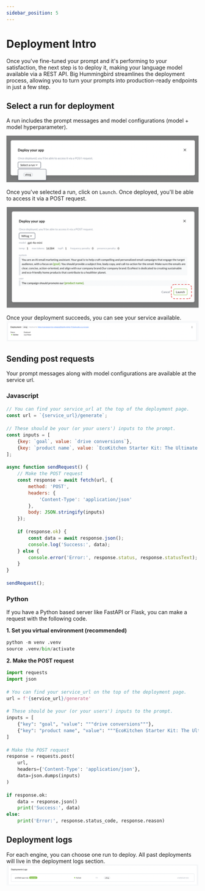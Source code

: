 ```yaml
---
sidebar_position: 5
---
```


# Deployment Intro
Once you've fine-tuned your prompt and it's performing to your satisfaction, the next step is to deploy it, making your language model available via a REST API. Big Hummingbird streamlines the deployment process, allowing you to turn your prompts into production-ready endpoints in just a few step.

## Select a run for deployment
A run includes the prompt messages and model configurations (model + model hyperparameter).

![deployment select run](../../static/img/deployment_select_run.png)

Once you've selected a run, click on `Launch`. Once deployed, you'll be able to access it via a POST request. 

![launch](../../static/img/launch.png)

Once your deployment succeeds, you can see your service available. 
![current deployment](../../static/img/currentDeployment.png)

## Sending post requests

Your prompt messages along with model configurations are available at the service url. 

### Javascript

```jsx title="javascript code to send a POST request to the model"
// You can find your service_url at the top of the deployment page.
const url = `{service_url}/generate`;

// These should be your (or your users') inputs to the prompt.
const inputs = [
    {key: `goal`, value: `drive conversions`},
    {key: `product name`, value: `EcoKitchen Starter Kit: The Ultimate Eco-Friendly Kitchen Set`}
];

async function sendRequest() {
    // Make the POST request
    const response = await fetch(url, {
        method: 'POST',
        headers: {
            'Content-Type': 'application/json'
        }, 
        body: JSON.stringify(inputs)
    });

    if (response.ok) {
        const data = await response.json();
        console.log('Success:', data);
    } else {
        console.error('Error:', response.status, response.statusText);
    }
}

sendRequest();
```

### Python

If you have a Python based server like FastAPI or Flask, you can make a request with the following code. 

**1. Set you virtual environment (recommended)**

```python
python -m venv .venv
source .venv/bin/activate
```

**2. Make the POST request**
```python
import requests
import json

# You can find your service_url on the top of the deployment page.
url = f'{service_url}/generate'

# These should be your (or your users') inputs to the prompt.
inputs = [
    {"key": "goal", "value": """drive conversions"""},
    {"key": "product name", "value": """EcoKitchen Starter Kit: The Ultimate Eco-Friendly Kitchen Set"""}
]

# Make the POST request
response = requests.post(
    url,
    headers={'Content-Type': 'application/json'}, 
    data=json.dumps(inputs)
)

if response.ok:
    data = response.json()
    print('Success:', data)
else:
    print('Error:', response.status_code, response.reason)

```

## Deployment logs
For each engine, you can choose one run to deploy. All past deployments will live in the deployment logs section.
![deployment logs](../../static/img/deploymentLog.png)